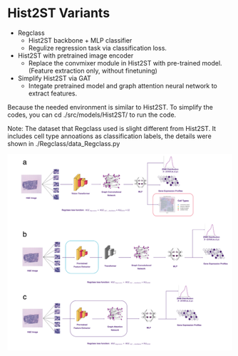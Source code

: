 # Hist2ST Variants
* Regclass
    * Hist2ST backbone + MLP classifier
    * Regulize regression task via classification loss.
* Hist2ST with pretrained image encoder
    * Replace the convmixer module in Hist2ST with pre-trained model. (Feature extraction only, without finetuning)
* Simplify Hist2ST via GAT
    * Integate pretrained model and graph attention neural network to extract features.
    
Because the needed environment is similar to Hist2ST. 
To simplify the codes, you can cd ./src/models/Hist2ST/ to run the code.

Note: The dataset that Regclass used is slight different from Hist2ST. It includes cell type annoations as classification labels, the details were shown in ./Regclass/data_Regclass.py

![Hist2STVariants](https://github.com/BiomedicalMachineLearning/DeepHis2Exp/blob/main/Figures/S7.png)